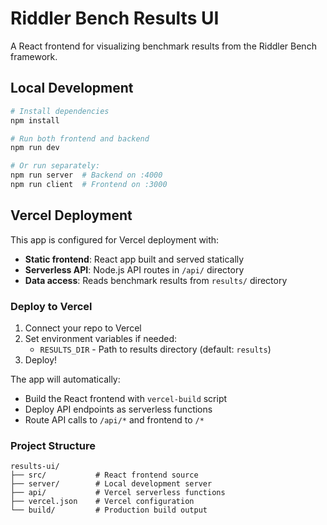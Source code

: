 # Riddler Bench Results UI

A React frontend for visualizing benchmark results from the Riddler Bench framework.

## Local Development

```bash
# Install dependencies
npm install

# Run both frontend and backend
npm run dev

# Or run separately:
npm run server  # Backend on :4000
npm run client  # Frontend on :3000
```

## Vercel Deployment

This app is configured for Vercel deployment with:

- **Static frontend**: React app built and served statically
- **Serverless API**: Node.js API routes in `/api/` directory
- **Data access**: Reads benchmark results from `results/` directory

### Deploy to Vercel

1. Connect your repo to Vercel
2. Set environment variables if needed:
   - `RESULTS_DIR` - Path to results directory (default: `results`)
3. Deploy!

The app will automatically:
- Build the React frontend with `vercel-build` script
- Deploy API endpoints as serverless functions
- Route API calls to `/api/*` and frontend to `/*`

### Project Structure

```
results-ui/
├── src/           # React frontend source
├── server/        # Local development server
├── api/           # Vercel serverless functions
├── vercel.json    # Vercel configuration
└── build/         # Production build output
```